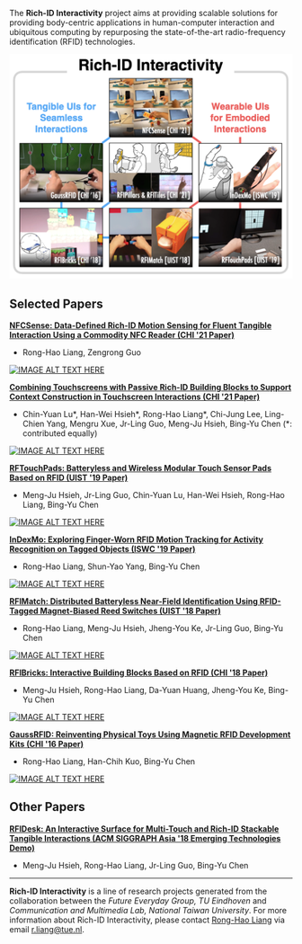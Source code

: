 The __Rich-ID Interactivity__ project aims at providing scalable solutions for providing body-centric applications in human-computer interaction and ubiquitous computing by repurposing the state-of-the-art radio-frequency identification (RFID) technologies.

![Overview](/figures/overview.png)

## Selected Papers

__[NFCSense: Data-Defined Rich-ID Motion Sensing for Fluent Tangible Interaction Using a Commodity NFC Reader (CHI '21 Paper)](https://ronghaoliang.page/NFCSense/)__
- Rong-Hao Liang, Zengrong Guo

[![IMAGE ALT TEXT HERE](https://img.youtube.com/vi/8eCY8QbDzgg/0.jpg)](https://www.youtube.com/watch?v=8eCY8QbDzgg)

__[Combining Touchscreens with Passive Rich-ID Building Blocks to Support Context Construction in Touchscreen Interactions (CHI '21 Paper)](https://ronghaoliang.page/projects/RFIPillarsTiles/)__
- Chin-Yuan Lu\*, Han-Wei Hsieh\*, Rong-Hao Liang\*, Chi-Jung Lee, Ling-Chien Yang, Mengru Xue, Jr-Ling Guo, Meng-Ju Hsieh, Bing-Yu Chen (\*: contributed equally)

[![IMAGE ALT TEXT HERE](https://img.youtube.com/vi/5IQ4UVGz1zk/0.jpg)](https://www.youtube.com/watch?v=5IQ4UVGz1zk)

__[RFTouchPads: Batteryless and Wireless Modular Touch Sensor Pads Based on RFID (UIST '19 Paper)](https://ronghaoliang.page/projects/RFTouchPads/)__
- Meng-Ju Hsieh, Jr-Ling Guo, Chin-Yuan Lu, Han-Wei Hsieh, Rong-Hao Liang, Bing-Yu Chen

[![IMAGE ALT TEXT HERE](https://img.youtube.com/vi/4n0yRLGZ8Gk/0.jpg)](https://www.youtube.com/watch?v=4n0yRLGZ8Gk)

__[InDexMo: Exploring Finger-Worn RFID Motion Tracking for Activity Recognition on Tagged Objects (ISWC '19 Paper)](https://ronghaoliang.page/projects/InDexMo/)__
- Rong-Hao Liang, Shun-Yao Yang, Bing-Yu Chen

[![IMAGE ALT TEXT HERE](https://img.youtube.com/vi/V89977Kdv3c/0.jpg)](https://www.youtube.com/watch?v=V89977Kdv3c)
<!-- 
___ACM ISWC 2019: International Symposium on Wearable Computers___
[![Video](https://img.youtube.com/vi/V89977Kdv3c/0.jpg)](https://www.youtube.com/watch?v=V89977Kdv3c) -->

__[RFIMatch: Distributed Batteryless Near-Field Identification Using RFID-Tagged Magnet-Biased Reed Switches (UIST '18 Paper)](https://ronghaoliang.page/projects/RFIMatch/)__
- Rong-Hao Liang, Meng-Ju Hsieh, Jheng-You Ke, Jr-Ling Guo, Bing-Yu Chen

[![IMAGE ALT TEXT HERE](https://img.youtube.com/vi/pGDKklVWaNA/0.jpg)](https://www.youtube.com/watch?v=pGDKklVWaNA)
<!-- 
___ACM UIST 2018: ACM User Interface Software and Technology Symposium___ -->

__[RFIBricks: Interactive Building Blocks Based on RFID (CHI '18 Paper)](https://ronghaoliang.page/projects/RFIBricks/)__
- Meng-Ju Hsieh, Rong-Hao Liang, Da-Yuan Huang, Jheng-You Ke, Bing-Yu Chen

[![IMAGE ALT TEXT HERE](https://img.youtube.com/vi/iJ8MU96_Iuw/0.jpg)](https://www.youtube.com/watch?v=iJ8MU96_Iuw)
<!-- ___ACM CHI 2018: ACM SIGCHI Conference on Human Factors in Computing Systems___ -->

__[GaussRFID: Reinventing Physical Toys Using Magnetic RFID Development Kits (CHI '16 Paper)](https://ronghaoliang.page/projects/GaussRFID.html)__
- Rong-Hao Liang, Han-Chih Kuo, Bing-Yu Chen

[![IMAGE ALT TEXT HERE](https://img.youtube.com/vi/BO59ZkieZ9Y/0.jpg)](https://www.youtube.com/watch?v=BO59ZkieZ9Y)

<!-- ___ACM CHI 2016: ACM SIGCHI Conference on Human Factors in Computing Systems___ -->

## Other Papers

__[RFIDesk: An Interactive Surface for Multi-Touch and Rich-ID Stackable Tangible Interactions (ACM SIGGRAPH Asia '18 Emerging Technologies Demo)](https://dl.acm.org/doi/10.1145/3275476.3275491)__
- Meng-Ju Hsieh, Rong-Hao Liang, Jr-Ling Guo, Bing-Yu Chen
<!-- ___ACM SIGGRAPH Asia 2018 Emerging Technologies___ -->

---
__Rich-ID Interactivity__ is a line of research projects generated from the collaboration between the _Future Everyday Group, TU Eindhoven_ and _Communication and Multimedia Lab, National Taiwan University_. For more information about Rich-ID Interactivity, please contact [Rong-Hao Liang](http://ronghaoliang.page/) via email [r.liang@tue.nl](r.liang@tue.nl).


